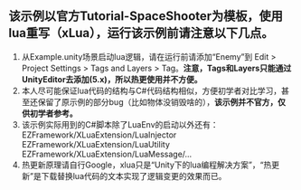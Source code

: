 ## 该示例以官方Tutorial-SpaceShooter为模板，使用lua重写（xLua），运行该示例前请注意以下几点。
1. 从Example.unity场景启动lua逻辑，请在运行前请添加“Enemy”到 Edit > Project Settings > Tags and Layers > Tag。**注意，Tags和Layers只能通过UnityEditor去添加(5.x)，所以热更使用并不方便。**
1. 本人尽可能保证lua代码的结构与C#代码结构相似，方便初学者对比学习，甚至还保留了原示例的部分bug（比如物体没销毁啥的），**该示例并不官方，仅供初学者参考。**
1. 该示例实际用到的C#脚本除了LuaEnv的启动以外还有：  
EZFramework/XLuaExtension/LuaInjector  
EZFramework/XLuaExtension/LuaUtility  
EZFramework/XLuaExtension/LuaMessage/...  
1. 热更新原理请自行Google，xlua只是“Unity下的lua编程解决方案”，“热更新”是下载替换lua代码的文本实现了逻辑变更的效果而已。